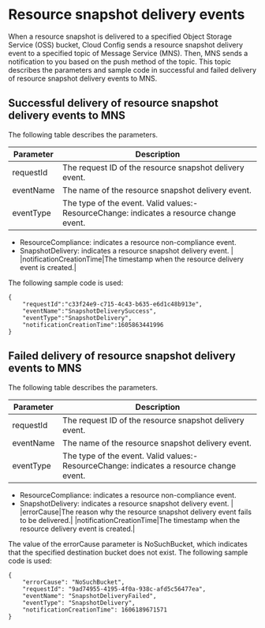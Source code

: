 # Resource snapshot delivery events

When a resource snapshot is delivered to a specified Object Storage Service \(OSS\) bucket, Cloud Config sends a resource snapshot delivery event to a specified topic of Message Service \(MNS\). Then, MNS sends a notification to you based on the push method of the topic. This topic describes the parameters and sample code in successful and failed delivery of resource snapshot delivery events to MNS.

## Successful delivery of resource snapshot delivery events to MNS

The following table describes the parameters.

|Parameter|Description|
|---------|-----------|
|requestId|The request ID of the resource snapshot delivery event.|
|eventName|The name of the resource snapshot delivery event.|
|eventType|The type of the event. Valid values:-   ResourceChange: indicates a resource change event.
-   ResourceCompliance: indicates a resource non-compliance event.
-   SnapshotDelivery: indicates a resource snapshot delivery event. |
|notificationCreationTime|The timestamp when the resource delivery event is created.|

The following sample code is used:

```
{
    "requestId":"c33f24e9-c715-4c43-b635-e6d1c48b913e",
    "eventName":"SnapshotDeliverySuccess",
    "eventType":"SnapshotDelivery",
    "notificationCreationTime":1605863441996
}
```

## Failed delivery of resource snapshot delivery events to MNS

The following table describes the parameters.

|Parameter|Description|
|---------|-----------|
|requestId|The request ID of the resource snapshot delivery event.|
|eventName|The name of the resource snapshot delivery event.|
|eventType|The type of the event. Valid values:-   ResourceChange: indicates a resource change event.
-   ResourceCompliance: indicates a resource non-compliance event.
-   SnapshotDelivery: indicates a resource snapshot delivery event. |
|errorCause|The reason why the resource snapshot delivery event fails to be delivered.|
|notificationCreationTime|The timestamp when the resource delivery event is created.|

The value of the errorCause parameter is NoSuchBucket, which indicates that the specified destination bucket does not exist. The following sample code is used:

```
{
    "errorCause": "NoSuchBucket",
    "requestId": "9ad74955-4195-4f0a-938c-afd5c56477ea",
    "eventName": "SnapshotDeliveryFailed",
    "eventType": "SnapshotDelivery",
    "notificationCreationTime": 1606189671571
}
```

